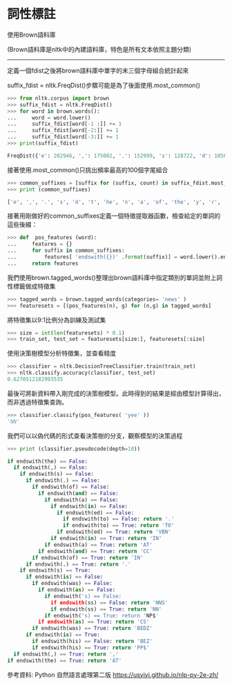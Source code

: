 詞性標註
==
使用Brown語料庫

(Brown語料庫是nltk中的內建語料庫，特色是所有文本依照主題分類)

--- 

定義一個fdist之後將brown語料庫中單字的末三個字母組合統計起來

suffix_fdist = nltk.FreqDist()步驟可能是為了後面使用.most_common()
```python
>>> from nltk.corpus import brown
>>> suffix_fdist = nltk.FreqDist()
>>> for word in brown.words():
...     word = word.lower()  
...     suffix_fdist[word[-1 :]] += 1
...     suffix_fdist[word[-2:]] += 1
...     suffix_fdist[word[-3:]] += 1
>>> print(suffix_fdist)

FreqDist({'e': 202946, ',': 175002, '.': 152999, 's': 128722, 'd': 105687, 't': 94459, 'he': 92084, 'n': 87889, 'a': 74912, 'of': 72978, ...})
```

接著使用.most_common()只挑出頻率最高的100個字尾組合
```python
>>> common_suffixes = [suffix for (suffix, count) in suffix_fdist.most_common(100)]
>>> print (common_suffixes)

['e', ',', '.', 's', 'd', 't', 'he', 'n', 'a', 'of', 'the', 'y', 'r', 'to', 'in', 'f', 'o', 'ed', 'nd', 'is', 'on', 'l', 'g', 'and', 'ng', 'er', 'as', 'ing', 'h', 'at', 'es', 'or', 're', 'it', '``', 'an', "''", 'm', ';', 'i', 'ly', 'ion', 'en', 'al', '?', 'nt', 'be', 'hat', 'st', 'his', 'th', 'll', 'le', 'ce', 'by', 'ts', 'me', 've', "'", 'se', 'ut', 'was', 'for', 'ent', 'ch', 'k', 'w', 'ld', '`', 'rs', 'ted', 'ere', 'her', 'ne', 'ns', 'ith', 'ad', 'ry', ')', '(', 'te', '--', 'ay', 'ty', 'ot', 'p', 'nce', "'s", 'ter', 'om', 'ss', ':', 'we', 'are', 'c', 'ers', 'uld', 'had', 'so', 'ey']
```

接著用剛做好的common_suffixes定義一個特徵提取器函數，檢查給定的單詞的這些後綴：

```python
>>> def  pos_features (word):
...     features = {}
...     for suffix in common_suffixes:
...         features[ 'endswith({})' .format(suffix)] = word.lower().endswith (suffix)
...     return features
```

我們使用brown.tagged_words()整理出brown語料庫中指定類別的單詞並附上詞性標籤做成特徵集
```python
>>> tagged_words = brown.tagged_words(categories= 'news' )
>>> featuresets = [(pos_features(n), g) for (n,g) in tagged_words]
```
將特徵集以9:1比例分為訓練及測試集
```python
>>> size = int(len(featuresets) * 0.1)
>>> train_set, test_set = featuresets[size:], featuresets[:size]
```

使用決策樹模型分析特徵集，並查看精度
```python
>>> classifier = nltk.DecisionTreeClassifier.train(train_set)
>>> nltk.classify.accuracy(classifier, test_set)
0.6270512182993535
```
最後可將新資料帶入剛完成的決策樹模型。此時得到的結果是經由模型計算得出，而非透過特徵集查詢。
```python
>>> classifier.classify(pos_features( 'yee' ))
'NN'
```

我們可以以偽代碼的形式查看決策樹的分支，觀察模型的決策過程
```python
>>> print (classifier.pseudocode(depth=10))

if endswith(the) == False: 
  if endswith(,) == False: 
    if endswith(s) == False: 
      if endswith(.) == False: 
        if endswith(of) == False: 
          if endswith(and) == False: 
            if endswith(a) == False: 
              if endswith(in) == False: 
                if endswith(ed) == False: 
                  if endswith(to) == False: return '.'
                  if endswith(to) == True: return 'TO'
                if endswith(ed) == True: return 'VBN'
              if endswith(in) == True: return 'IN'
            if endswith(a) == True: return 'AT'
          if endswith(and) == True: return 'CC'
        if endswith(of) == True: return 'IN'
      if endswith(.) == True: return '.'
    if endswith(s) == True: 
      if endswith(is) == False: 
        if endswith(was) == False: 
          if endswith(as) == False: 
            if endswith('s) == False: 
              if endswith(ss) == False: return 'NNS'
              if endswith(ss) == True: return 'NN'
            if endswith('s) == True: return 'NP$'
          if endswith(as) == True: return 'CS'
        if endswith(was) == True: return 'BEDZ'
      if endswith(is) == True: 
        if endswith(his) == False: return 'BEZ'
        if endswith(his) == True: return 'PP$'
  if endswith(,) == True: return ','
if endswith(the) == True: return 'AT'

```
參考資料: Python 自然語言處理第二版 <https://usyiyi.github.io/nlp-py-2e-zh/>
